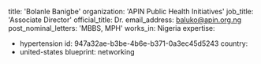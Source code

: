title: 'Bolanle Banigbe'
organization: 'APIN Public Health Initiatives'
job_title: 'Associate Director'
official_title: Dr.
email_address: baluko@apin.org.ng
post_nominal_letters: 'MBBS, MPH'
works_in: Nigeria
expertise:
  - hypertension
id: 947a32ae-b3be-4b6e-b371-0a3ec45d5243
country:
  - united-states
blueprint: networking
